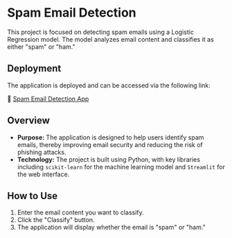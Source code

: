# Spam Email Detection

This project is focused on detecting spam emails using a Logistic Regression model. The model analyzes email content and classifies it as either "spam" or "ham."

## Deployment

The application is deployed and can be accessed via the following link:

🔗 [Spam Email Detection App](https://spamdetection-lul3trtfbpnmhv9q3ynvhb.streamlit.app/)

## Overview

- **Purpose:** The application is designed to help users identify spam emails, thereby improving email security and reducing the risk of phishing attacks.
- **Technology:** The project is built using Python, with key libraries including `scikit-learn` for the machine learning model and `Streamlit` for the web interface.

## How to Use

1. Enter the email content you want to classify.
2. Click the "Classify" button.
3. The application will display whether the email is "spam" or "ham."
